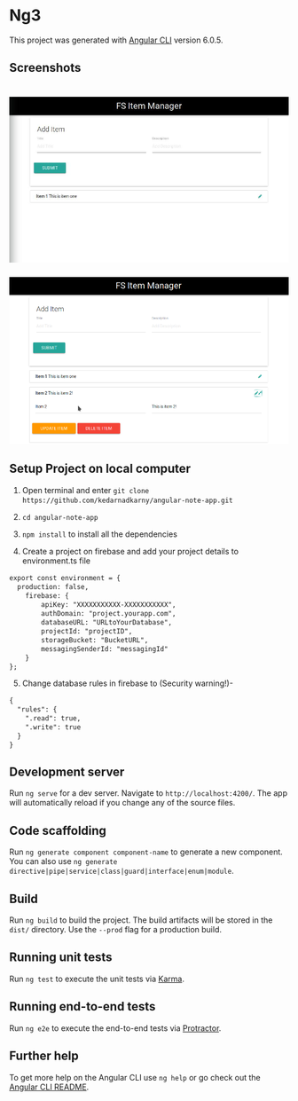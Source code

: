 # Ng3

This project was generated with [Angular CLI](https://github.com/angular/angular-cli) version 6.0.5.

## Screenshots
![alt text](https://github.com/kedarnadkarny/angular-note-app/blob/master/src/assets/screenshots/i1.jpeg "screen shot1")
=======

![alt text](https://github.com/kedarnadkarny/angular-note-app/blob/master/src/assets/screenshots/i2.png "screen shot2")

## Setup Project on local computer
1. Open terminal and enter `git clone https://github.com/kedarnadkarny/angular-note-app.git`

2. `cd angular-note-app`

3. `npm install` to install all the dependencies

4. Create a project on firebase and add your project details to environment.ts file
```
export const environment = {
  production: false,
    firebase: {
        apiKey: "XXXXXXXXXXX-XXXXXXXXXXX",
        authDomain: "project.yourapp.com",
        databaseURL: "URLtoYourDatabase",
        projectId: "projectID",
        storageBucket: "BucketURL",
        messagingSenderId: "messagingId"
    }
};
```

5. Change database rules in firebase to (Security warning!)-
```
{
  "rules": {
    ".read": true,
    ".write": true
  }
}
```


## Development server

Run `ng serve` for a dev server. Navigate to `http://localhost:4200/`. The app will automatically reload if you change any of the source files.

## Code scaffolding

Run `ng generate component component-name` to generate a new component. You can also use `ng generate directive|pipe|service|class|guard|interface|enum|module`.

## Build

Run `ng build` to build the project. The build artifacts will be stored in the `dist/` directory. Use the `--prod` flag for a production build.

## Running unit tests

Run `ng test` to execute the unit tests via [Karma](https://karma-runner.github.io).

## Running end-to-end tests

Run `ng e2e` to execute the end-to-end tests via [Protractor](http://www.protractortest.org/).

## Further help

To get more help on the Angular CLI use `ng help` or go check out the [Angular CLI README](https://github.com/angular/angular-cli/blob/master/README.md).

